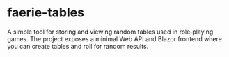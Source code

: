 # faerie-tables
A simple tool for storing and viewing random tables used in role‑playing games. The project exposes a minimal Web API and Blazor frontend where you can create tables and roll for random results.
